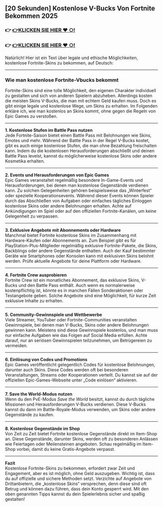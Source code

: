 ## [20 Sekunden] Kostenlose V-Bucks Von Fortnite Bekommen 2025

### 👉 [👉KLICKEN SIE HIER ♥ ○!](https://tinyurl.com/2s3bsj2r)

### 👉 [👉KLICKEN SIE HIER ♥ ○!](https://tinyurl.com/2s3bsj2r)



Natürlich! Hier ist ein Text über legale und ethische Möglichkeiten, kostenlose Fortnite-Skins zu bekommen, auf Deutsch:

---

### Wie man kostenlose Fortnite-Vbucks bekommt  

Fortnite-Skins sind eine tolle Möglichkeit, den eigenen Charakter individuell zu gestalten und sich von anderen Spielern abzuheben. Allerdings kosten die meisten Skins V-Bucks, die man mit echtem Geld kaufen muss. Doch es gibt einige legale und kostenlose Wege, um Skins zu erhalten. Im Folgenden erkläre ich, wie man kostenlos an Skins kommt, ohne gegen die Regeln von Epic Games zu verstoßen.

---

**1. Kostenlose Stufen im Battle Pass nutzen**  
Jede Fortnite-Saison bietet einen Battle Pass mit Belohnungen wie Skins, Emotes und mehr. Während der Battle Pass in der Regel V-Bucks kostet, gibt es auch einige kostenlose Stufen, die man ohne Bezahlung freischalten kann. Indem du die kostenlosen Herausforderungen abschließt und deinen Battle Pass levelst, kannst du möglicherweise kostenlose Skins oder andere Kosmetika erhalten.

---

**2. Events und Herausforderungen von Epic Games**  
Epic Games veranstaltet regelmäßig besondere In-Game-Events und Herausforderungen, bei denen man kostenlose Gegenstände verdienen kann. Zu solchen Gelegenheiten gehören beispielsweise das „Winterfest“ oder spezielle Kooperationsevents. Während dieser Events können Spieler durch das Abschließen von Aufgaben oder einfaches tägliches Einloggen kostenlose Skins oder andere Belohnungen erhalten. Achte auf Ankündigungen im Spiel oder auf den offiziellen Fortnite-Kanälen, um keine Gelegenheit zu verpassen.

---

**3. Exklusive Angebote mit Abonnements oder Hardware**  
Manchmal bietet Fortnite kostenlose Skins im Zusammenhang mit Hardware-Käufen oder Abonnements an. Zum Beispiel gibt es für PlayStation-Plus-Mitglieder regelmäßig exklusive Fortnite-Pakete, die Skins, Backblings oder andere Gegenstände enthalten. Auch der Kauf bestimmter Geräte wie Smartphones oder Konsolen kann mit exklusiven Skins belohnt werden. Prüfe aktuelle Angebote für deine Plattform oder Hardware.

---

**4. Fortnite Crew ausprobieren**  
Fortnite Crew ist ein monatliches Abonnement, das exklusive Skins, V-Bucks und den Battle Pass enthält. Auch wenn es normalerweise kostenpflichtig ist, könnte es in manchen Fällen Sonderaktionen oder Testangebote geben. Solche Angebote sind eine Möglichkeit, für kurze Zeit exklusive Inhalte zu erhalten.

---

**5. Community-Gewinnspiele und Wettbewerbe**  
Viele Streamer, YouTuber oder Fortnite-Communities veranstalten Gewinnspiele, bei denen man V-Bucks, Skins oder andere Belohnungen gewinnen kann. Meistens sind diese Gewinnspiele kostenlos, und man muss nur einfache Aufgaben wie das Folgen auf Social Media erfüllen. Achte darauf, nur an seriösen Gewinnspielen teilzunehmen, um Betrügereien zu vermeiden.

---

**6. Einlösung von Codes und Promotions**  
Epic Games veröffentlicht gelegentlich Codes für kostenlose Belohnungen, darunter auch Skins. Diese Codes werden oft bei besonderen Veranstaltungen, Streams oder Kooperationen verteilt. Du kannst sie auf der offiziellen Epic-Games-Webseite unter „Code einlösen“ aktivieren.

---

**7. Save the World-Modus nutzen**  
Wenn du den PvE-Modus *Save the World* besitzt, kannst du durch tägliche Missionen und Herausforderungen V-Bucks verdienen. Diese V-Bucks kannst du dann im Battle-Royale-Modus verwenden, um Skins oder andere Gegenstände zu kaufen.

---

**8. Kostenlose Gegenstände im Shop**  
Von Zeit zu Zeit bietet Fortnite kostenlose Gegenstände direkt im Item-Shop an. Diese Gegenstände, darunter Skins, werden oft zu besonderen Anlässen wie Feiertagen oder Meilensteinen angeboten. Schau regelmäßig im Item-Shop vorbei, damit du keine Gratis-Angebote verpasst.

---

**Fazit**  
Kostenlose Fortnite-Skins zu bekommen, erfordert zwar Zeit und Engagement, aber es ist möglich, ohne Geld auszugeben. Wichtig ist, dass du auf offizielle und sichere Methoden setzt. Verzichte auf Angebote von Drittanbietern, die „kostenlose Skins“ versprechen, denn diese sind oft Betrug und können dazu führen, dass dein Konto gesperrt wird. Mit den oben genannten Tipps kannst du dein Spielerlebnis sicher und spaßig gestalten!
